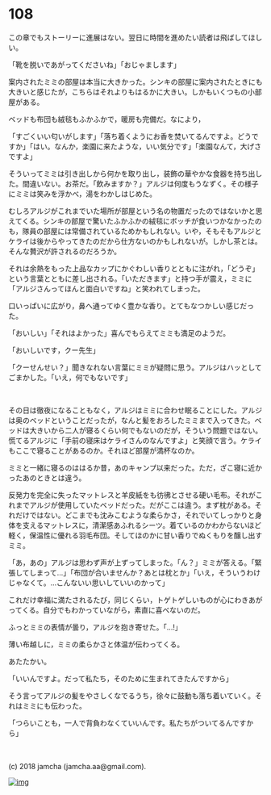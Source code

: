 # 108

この章でもストーリーに進展はない。翌日に時間を進めたい読者は飛ばしてほしい。  

「靴を脱いであがってくださいね」「おじゃまします」  

案内されたミミの部屋は本当に大きかった。シンキの部屋に案内されたときにも大きいと感じたが，こちらはそれよりもはるかに大きい。しかもいくつもの小部屋がある。  

ベッドも布団も絨毯もふかふかで，暖房も完備だ。なにより，  

「すごくいい匂いがします」「落ち着くようにお香を焚いてるんですよ。どうですか」「はい。なんか，楽園に来たような，いい気分です」「楽園なんて，大げさですよ」  

そういってミミは引き出しから何かを取り出し，装飾の華やかな食器を持ち出した。間違いない。お茶だ。「飲みますか？」アルジは何度もうなずく。その様子にミミは笑みを浮かべ，湯をわかしはじめた。  

むしろアルジがこれまでいた場所が部屋という名の物置だったのではないかと思えてくる。シンキの部屋で驚いたふかふかの絨毯にボッチが食いつかなかったのも，隊員の部屋には常備されているためかもしれない。いや，そもそもアルジとケライは後からやってきたのだから仕方ないのかもしれないが。しかし茶とは。そんな贅沢が許されるのだろうか。  

それは余熱をもった上品なカップにかぐわしい香りとともに注がれ，「どうぞ」という言葉とともに差し出される。「いただきます」と持つ手が震え，ミミに「アルジさんってほんと面白いですね」と笑われてしまった。  

口いっぱいに広がり，鼻へ通ってゆく豊かな香り。とてもなつかしい感じだった。  

「おいしい」「それはよかった」喜んでもらえてミミも満足のようだ。  

「おいしいです，クー先生」  

「クーせんせい？」聞きなれない言葉にミミが疑問に思う。アルジはハッとしてごまかした。「いえ，何でもないです」  

<br>  

その日は徹夜になることもなく，アルジはミミに合わせ眠ることにした。アルジは奥のベッドということだったが，なんと髪をおろしたミミまで入ってきた。ベッドは大きいから二人が寝るくらい何でもないのだが，そういう問題ではない。慌てるアルジに「手前の寝床はケライさんのなんですよ」と笑顔で言う。ケライもここで寝ることがあるのか。それほど部屋が満杯なのか。  

ミミと一緒に寝るのははるか昔，あのキャンプ以来だった。ただ，ざこ寝に近かったあのときとは違う。  

反発力を完全に失ったマットレスと羊皮紙をも彷彿とさせる硬い毛布。それがこれまでアルジが使用していたベッドだった。だがここは違う。まず枕がある。それだけではない。どこまでも沈みこむような柔らかさ，それでいてしっかりと身体を支えるマットレスに，清潔感あふれるシーツ。着ているのかわからないほど軽く，保温性に優れる羽毛布団。そしてほのかに甘い香りでぬくもりを醸し出すミミ。  

「あ，あの」アルジは思わず声が上ずってしまった。「ん？」ミミが答える。「緊張してしまって…」「布団が合いませんか？あとは枕とか」「いえ，そういうわけじゃなくて。…こんないい思いしていいのかって」  

これだけ幸福に満たされるたび，同じくらい，トゲトゲしいものが心にわきあがってくる。自分でもわかっていながら，素直に喜べないのだ。  

ふっとミミの表情が曇り，アルジを抱き寄せた。「…!」  

薄い布越しに，ミミの柔らかさと体温が伝わってくる。  

あたたかい。  

「いいんですよ。だって私たち，そのために生まれてきたんですから」  

そう言ってアルジの髪をやさしくなでるうち，徐々に鼓動も落ち着いていく。それはミミにも伝わった。  

「つらいことも，一人で背負わなくていいんです。私たちがついてるんですから」  

<br>  
<br>  
(c) 2018 jamcha (jamcha.aa@gmail.com).  

[![img](http://i.creativecommons.org/l/by-nc-sa/4.0/88x31.png)](http://creativecommons.org/licenses/by-nc-sa/4.0/deed)